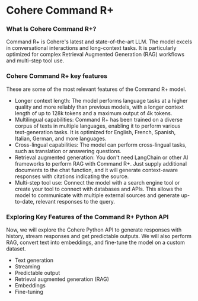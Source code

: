 # Cohere Command R+

### What Is Cohere Command R+?

Command R+ is Cohere's latest and state-of-the-art LLM. The model excels in conversational interactions and long-context tasks. It is particularly optimized for complex Retrieval Augmented Generation (RAG) workflows and multi-step tool use.

### Cohere Command R+ key features
These are some of the most relevant features of the Command R+ model.

- Longer context length: The model performs language tasks at a higher quality and more reliably than previous models, with a longer context length of up to 128k tokens and a maximum output of 4k tokens.
- Multilingual capabilities: Command R+ has been trained on a diverse corpus of texts in multiple languages, enabling it to perform various text-generation tasks. It is optimized for English, French, Spanish, Italian, German, and more languages. 
- Cross-lingual capabilities: The model can perform cross-lingual tasks, such as translation or answering questions.
- Retrieval augmented generation: You don't need LangChain or other AI frameworks to perform RAG with Command R+. Just supply additional documents to the chat function, and it will generate context-aware responses with citations indicating the source. 
- Multi-step tool use: Connect the model with a search engine tool or create your tool to connect with databases and APIs. This allows the model to communicate with multiple external sources and generate up-to-date, relevant responses to the query. 

### Exploring Key Features of the Command R+ Python API

Now, we will explore the Cohere Python API to generate responses with history, stream responses and get predictable outputs. We will also perform RAG, convert text into embeddings, and fine-tune the model on a custom dataset.

- Text generation
- Streaming
- Predictable output
- Retrieval augmented generation (RAG)
- Embeddings
- Fine-tuning